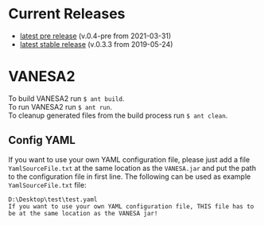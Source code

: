 # Current Releases

- [latest pre release](https://github.com/cbrinkrolf/VANESA/releases/tag/v.0.4) (v.0.4-pre from 2021-03-31)
- [latest stable release](https://github.com/cbrinkrolf/VANESA/releases/latest) (v.0.3.3 from 2019-05-24)

# VANESA2
To build VANESA2 run `$ ant build`.  
To run VANESA2 run `$ ant run`.  
To cleanup generated files from the build process run `$ ant clean`.

## Config YAML
If you want to use your own YAML configuration file, please just add a file `YamlSourceFile.txt` at the same location as the `VANESA.jar` and put the path to the configuration file in first line. The following can be used as example `YamlSourceFile.txt` file:

```
D:\Desktop\test\test.yaml
If you want to use your own YAML configuration file, THIS file has to be at the same location as the VANESA jar!
```
